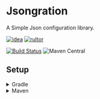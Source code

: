 # Jsongration
A Simple Json configuration library.

[![idea](https://www.elegantobjects.org/intellij-idea.svg)](https://www.jetbrains.com/idea/)
[![rultor](https://www.rultor.com/b/yegor256/rultor)](https://www.rultor.com/p/portlek/SmartInventory)

[![Build Status](https://travis-ci.com/portlek/jsongration.svg?branch=master)](https://travis-ci.com/portlek/jsongration)
![Maven Central](https://img.shields.io/maven-central/v/io.github.portlek/jsongration?label=version)

## Setup

<details>
<summary>Gradle</summary>

```gradle
repositories {
    mavenCentral()
}

dependencies {
    implementation("io.github.portlek:jsongration:${version}")
}
```
</details>

<details>
<summary>Maven</summary>

```xml
<dependencies>
    <dependency>
      <groupId>io.github.portlek</groupId>
      <artifactId>jsongration</artifactId>
      <version>${version}</version>
    </dependency>
</dependencies>
```
</details>
